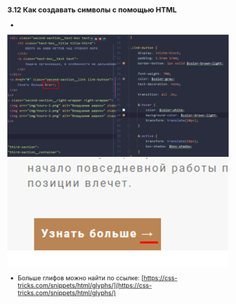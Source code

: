### **3.12 Как создавать символы с помощью HTML**
-
![](../_png/4345ccd26547782dcadb76146c19db76.png) ![](../_png/31979a4729904ec82ef4cff7ce1b3d1e.png)
- Больше глифов можно найти по ссылке: [https://css-tricks.com/snippets/html/glyphs/](https://css-tricks.com/snippets/html/glyphs/)